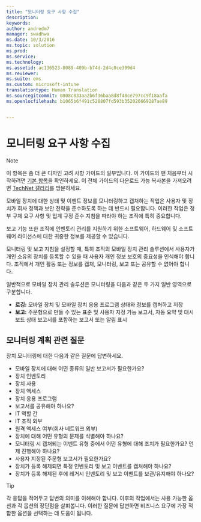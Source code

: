 ```yaml
---
title: "모니터링 요구 사항 수집"
description: 
keywords: 
author: andredm7
manager: swadhwa
ms.date: 10/3/2016
ms.topic: solution
ms.prod: 
ms.service: 
ms.technology: 
ms.assetid: ac136523-8089-409b-b74d-2d4c0ce399d4
ms.reviewer: 
ms.suite: ems
ms.custom: microsoft-intune
translationtype: Human Translation
ms.sourcegitcommit: 0808c833aa2b6f36baa8d8f48ce797cc9f18aafa
ms.openlocfilehash: b1065b6f491c528807fd593b352026669287ae89


---
```


# 모니터링 요구 사항 수집

>[!NOTE]
>이 항목은 좀 더 큰 디자인 고려 사항 가이드의 일부입니다. 이 가이드의 맨 처음부터 시작하려면 [기본 항목](mdm-design-considerations-guide.md)을 확인하세요. 이 전체 가이드의 다운로드 가능 복사본을 가져오려면 [TechNet 갤러리](https://gallery.technet.microsoft.com/Mobile-Device-Management-7d401582)를 방문하세요.

모바일 장치에 대한 상태 및 이벤트 정보를 모니터링하고 캡처하는 작업은 사용자 및 장치가 회사 정책과 보안 전략을 준수하도록 하는 데 반드시 필요합니다. 이러한 작업은 정부 규제 요구 사항 및 업계 규정 준수 지침을 따라야 하는 조직에 특히 중요합니다.

보고 기능 또한 조직에 인벤토리 관리를 지원하기 위한 소프트웨어, 하드웨어 및 소프트웨어 라이선스에 대한 귀중한 정보를 제공할 수 있습니다. 

모니터링 및 보고 지침을 설정할 때, 특히 조직의 모바일 장치 관리 솔루션에서 사용자가 개인 소유의 장치를 등록할 수 있을 때 사용자 개인 정보 보호의 중요성을 인식해야 합니다. 조직에서 개인 활동 또는 정보를 캡처, 모니터링, 보고 또는 공유할 수 없어야 합니다.

일반적으로 모바일 장치 관리 솔루션은 모니터링을 다음과 같은 두 가지 일반 영역으로 구분합니다.

- **로깅:** 모바일 장치 및 모바일 장치 응용 프로그램 상태와 정보를 캡처하고 저장
- **보고:** 주문형으로 만들 수 있는 표준 및 사용자 지정 가능 보고서, 자동 요약 및 대시보드 상태 보고서를 포함하는 보고서 또는 알림 표시

## 모니터링 계획 관련 질문

장치 모니터링에 대한 다음과 같은 질문에 답변하세요.

- 모바일 장치에 대해 어떤 종류의 일반 보고서가 필요한가요?
 - 장치 인벤토리
 - 장치 사용
 - 장치 액세스
 - 장치 응용 프로그램
- 보고서를 공유해야 하나요?
 - IT 역할 간
 - IT 조직 외부
 - 원격 액세스 여부(회사 네트워크 외부)
- 장치에 대해 어떤 유형의 문제를 식별해야 하나요?
- 모니터링 시 캡처되는 이벤트 유형 중에서 어떤 유형에 대해 조치가 필요한가요? 언제 진행해야 하나요?
- 사용자 지정된 주문형 보고서가 필요한가요?
- 장치가 등록 해제되면 특정 인벤토리 및 보고 이벤트를 캡처해야 하나요?
- 장치가 등록 해제된 후에 레거시 인벤토리 및 보고 이벤트를 보관/유지해야 하나요?
 
>[!TIP]
>각 응답을 적어두고 답변의 의미를 이해해야 합니다. 이후의 작업에서는 사용 가능한 옵션과 각 옵션의 장단점을 살펴봅니다.  이러한 질문에 답변하면 비즈니스 요구에 가장 적합한 옵션을 선택하는 데 도움이 됩니다.



<!--HONumber=Oct16_HO1-->


